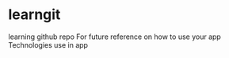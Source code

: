# learngit
learning github repo
For future reference on how to use your app
Technologies use in app
